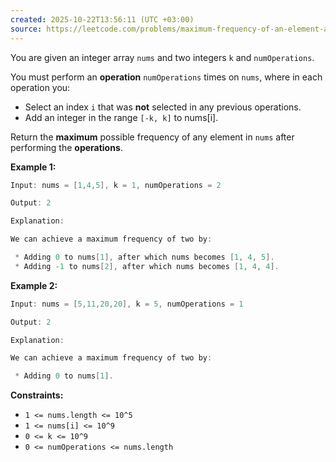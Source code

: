 ```yaml
---
created: 2025-10-22T13:56:11 (UTC +03:00)
source: https://leetcode.com/problems/maximum-frequency-of-an-element-after-performing-operations-ii/description/?envType=daily-question&envId=2025-10-22
---
```

You are given an integer array `nums` and two integers `k` and `numOperations`.

You must perform an **operation** `numOperations` times on `nums`, where in each operation you:

 * Select an index `i` that was **not** selected in any previous operations.
 * Add an integer in the range `[-k, k]` to nums[i].

Return the **maximum** possible frequency of any element in `nums` after performing the **operations**.


**Example 1:**

``` Java
Input: nums = [1,4,5], k = 1, numOperations = 2

Output: 2

Explanation:

We can achieve a maximum frequency of two by:

 * Adding 0 to nums[1], after which nums becomes [1, 4, 5].
 * Adding -1 to nums[2], after which nums becomes [1, 4, 4].
```


**Example 2:**

``` Java
Input: nums = [5,11,20,20], k = 5, numOperations = 1

Output: 2

Explanation:

We can achieve a maximum frequency of two by:

 * Adding 0 to nums[1].
```


**Constraints:**

 * `1 <= nums.length <= 10^5`
 * `1 <= nums[i] <= 10^9`
 * `0 <= k <= 10^9`
 * `0 <= numOperations <= nums.length`
